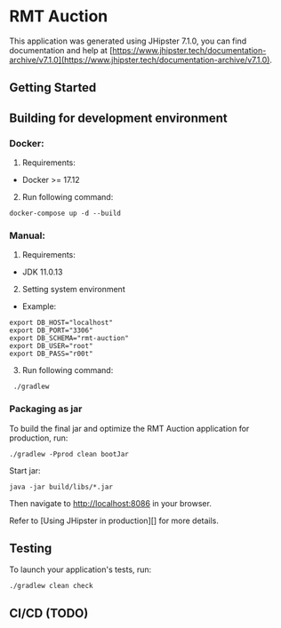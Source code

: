 # RMT Auction

This application was generated using JHipster 7.1.0, you can find documentation and help at [https://www.jhipster.tech/documentation-archive/v7.1.0](https://www.jhipster.tech/documentation-archive/v7.1.0).

## Getting Started
## Building for development environment

### Docker:
1. Requirements:
* Docker >= 17.12

2. Run following command:
```
docker-compose up -d --build
```

### Manual:
1. Requirements:
* JDK 11.0.13

2. Setting system environment
* Example:
```aidl
export DB_HOST="localhost"
export DB_PORT="3306"
export DB_SCHEMA="rmt-auction"
export DB_USER="root"
export DB_PASS="r00t"
```

3. Run following command:
```
 ./gradlew
```

### Packaging as jar

To build the final jar and optimize the RMT Auction application for production, run:

```
./gradlew -Pprod clean bootJar
```

Start jar:

```
java -jar build/libs/*.jar
```

Then navigate to [http://localhost:8086](http://localhost:8086) in your browser.

Refer to [Using JHipster in production][] for more details.

## Testing

To launch your application's tests, run:

```
./gradlew clean check
```

## CI/CD (TODO)
